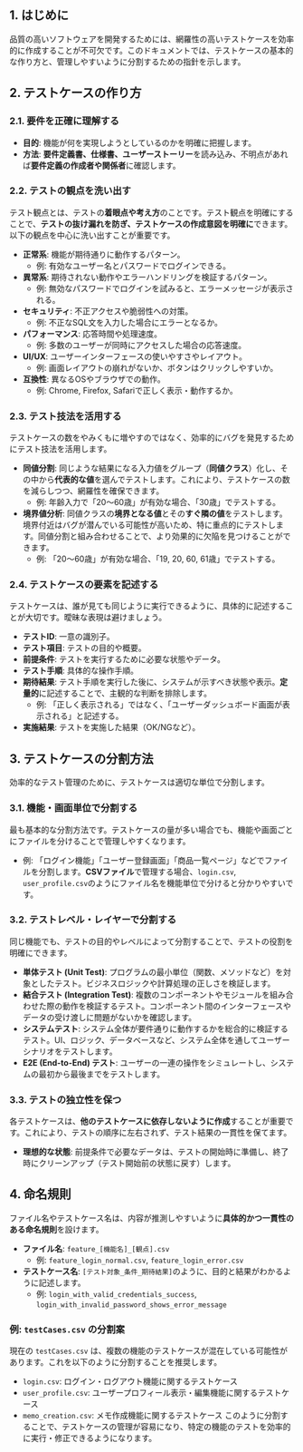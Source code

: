 ## 1. はじめに
品質の高いソフトウェアを開発するためには、網羅性の高いテストケースを効率的に作成することが不可欠です。このドキュメントでは、テストケースの基本的な作り方と、管理しやすいように分割するための指針を示します。
## 2. テストケースの作り方
### 2.1. 要件を正確に理解する
- **目的**: 機能が何を実現しようとしているのかを明確に把握します。
- **方法**: **要件定義書、仕様書、ユーザーストーリー**を読み込み、不明点があれば**要件定義の作成者や関係者**に確認します。
### 2.2. テストの観点を洗い出す
テスト観点とは、テストの**着眼点や考え方**のことです。テスト観点を明確にすることで、**テストの抜け漏れを防ぎ、テストケースの作成意図を明確に**できます。以下の観点を中心に洗い出すことが重要です。
- **正常系**: 機能が期待通りに動作するパターン。
  - 例: 有効なユーザー名とパスワードでログインできる。
- **異常系**: 期待されない動作やエラーハンドリングを検証するパターン。
  - 例: 無効なパスワードでログインを試みると、エラーメッセージが表示される。
- **セキュリティ**: 不正アクセスや脆弱性への対策。
  - 例: 不正なSQL文を入力した場合にエラーとなるか。
- **パフォーマンス**: 応答時間や処理速度。
  - 例: 多数のユーザーが同時にアクセスした場合の応答速度。
- **UI/UX**: ユーザーインターフェースの使いやすさやレイアウト。
  - 例: 画面レイアウトの崩れがないか、ボタンはクリックしやすいか。
- **互換性**: 異なるOSやブラウザでの動作。
  - 例: Chrome, Firefox, Safariで正しく表示・動作するか。
### 2.3. テスト技法を活用する
テストケースの数をやみくもに増やすのではなく、効率的にバグを発見するためにテスト技法を活用します。
- **同値分割**: 同じような結果になる入力値をグループ（**同値クラス**）化し、その中から**代表的な値**を選んでテストします。これにより、テストケースの数を減らしつつ、網羅性を確保できます。
  - 例: 年齢入力で「20〜60歳」が有効な場合、「30歳」でテストする。
- **境界値分析**: 同値クラスの**境界となる値**とその**すぐ隣の値**をテストします。境界付近はバグが潜んでいる可能性が高いため、特に重点的にテストします。同値分割と組み合わせることで、より効果的に欠陥を見つけることができます。
  - 例: 「20〜60歳」が有効な場合、「19, 20, 60, 61歳」でテストする。
### 2.4. テストケースの要素を記述する
テストケースは、誰が見ても同じように実行できるように、具体的に記述することが大切です。曖昧な表現は避けましょう。
- **テストID**: 一意の識別子。
- **テスト項目**: テストの目的や概要。
- **前提条件**: テストを実行するために必要な状態やデータ。
- **テスト手順**: 具体的な操作手順。
- **期待結果**: テスト手順を実行した後に、システムが示すべき状態や表示。**定量的**に記述することで、主観的な判断を排除します。
  - 例: 「正しく表示される」ではなく、「ユーザーダッシュボード画面が表示される」と記述する。
- **実施結果**: テストを実施した結果（OK/NGなど）。
## 3. テストケースの分割方法
効率的なテスト管理のために、テストケースは適切な単位で分割します。
### 3.1. 機能・画面単位で分割する
最も基本的な分割方法です。テストケースの量が多い場合でも、機能や画面ごとにファイルを分けることで管理しやすくなります。
- 例: 「ログイン機能」「ユーザー登録画面」「商品一覧ページ」などでファイルを分割します。**CSVファイル**で管理する場合、`login.csv`, `user_profile.csv`のようにファイル名を機能単位で分けると分かりやすいです。
### 3.2. テストレベル・レイヤーで分割する
同じ機能でも、テストの目的やレベルによって分割することで、テストの役割を明確にできます。
- **単体テスト (Unit Test)**: プログラムの最小単位（関数、メソッドなど）を対象としたテスト。ビジネスロジックや計算処理の正しさを検証します。
- **結合テスト (Integration Test)**: 複数のコンポーネントやモジュールを組み合わせた際の動作を検証するテスト。コンポーネント間のインターフェースやデータの受け渡しに問題がないかを確認します。
- **システムテスト**: システム全体が要件通りに動作するかを総合的に検証するテスト。UI、ロジック、データベースなど、システム全体を通してユーザーシナリオをテストします。
- **E2E (End-to-End) テスト**: ユーザーの一連の操作をシミュレートし、システムの最初から最後までをテストします。
### 3.3. テストの独立性を保つ
各テストケースは、**他のテストケースに依存しないように作成**することが重要です。これにより、テストの順序に左右されず、テスト結果の一貫性を保てます。
- **理想的な状態**: 前提条件で必要なデータは、テストの開始時に準備し、終了時にクリーンアップ（テスト開始前の状態に戻す）します。
## 4. 命名規則
ファイル名やテストケース名は、内容が推測しやすいように**具体的かつ一貫性のある命名規則**を設けます。
- **ファイル名**: `feature_[機能名]_[観点].csv`
  - 例: `feature_login_normal.csv`, `feature_login_error.csv`
- **テストケース名**: `[テスト対象_条件_期待結果]`のように、目的と結果がわかるように記述します。
  - 例: `login_with_valid_credentials_success`, `login_with_invalid_password_shows_error_message`
### 例: `testCases.csv` の分割案
現在の `testCases.csv` は、複数の機能のテストケースが混在している可能性があります。これを以下のように分割することを推奨します。
- `login.csv`: ログイン・ログアウト機能に関するテストケース
- `user_profile.csv`: ユーザープロフィール表示・編集機能に関するテストケース
- `memo_creation.csv`: メモ作成機能に関するテストケース
このように分割することで、テストケースの管理が容易になり、特定の機能のテストを効率的に実行・修正できるようになります。
